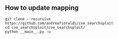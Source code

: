 ## How to update mapping

```
git clone --recursive https://github.com/andreafioraldi/cve_searchsploit
cd cve_searchsploit/cve_searchsploit/
python __main__.py -u
```
